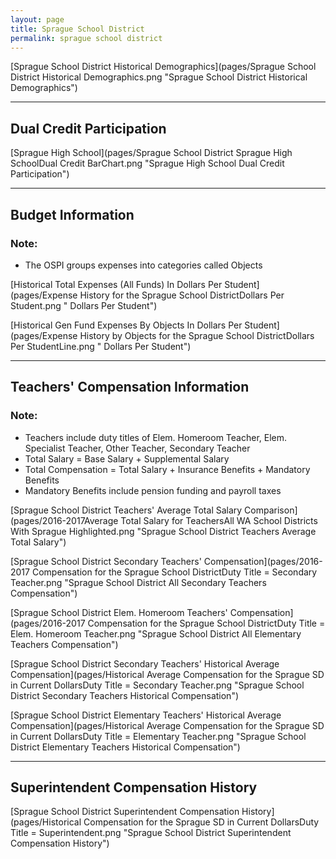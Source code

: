 ```yaml
---
layout: page
title: Sprague School District
permalink: sprague school district
---
```



[Sprague School District Historical Demographics](pages/Sprague School District Historical Demographics.png "Sprague School District Historical Demographics")

___

## Dual Credit Participation

[Sprague High School](pages/Sprague School District Sprague High SchoolDual Credit BarChart.png "Sprague High School Dual Credit Participation")


___

## Budget Information
### Note:
- The OSPI groups expenses into categories called Objects

[Historical Total Expenses (All Funds) In Dollars Per Student](pages/Expense History for the Sprague School DistrictDollars Per Student.png " Dollars Per Student")

[Historical Gen Fund Expenses By Objects In Dollars Per Student](pages/Expense History by Objects for the Sprague School DistrictDollars Per StudentLine.png " Dollars Per Student")


___

## Teachers' Compensation Information
### Note:
- Teachers include duty titles of Elem. Homeroom Teacher, Elem. Specialist Teacher, Other Teacher, Secondary Teacher
- Total Salary = Base Salary + Supplemental Salary
- Total Compensation = Total Salary + Insurance Benefits + Mandatory Benefits
- Mandatory Benefits include pension funding and payroll taxes

[Sprague School District Teachers' Average Total Salary Comparison](pages/2016-2017Average Total Salary for TeachersAll WA School Districts With Sprague Highlighted.png "Sprague School District Teachers Average Total Salary")

[Sprague School District Secondary Teachers' Compensation](pages/2016-2017 Compensation for the Sprague School DistrictDuty Title = Secondary Teacher.png "Sprague School District All Secondary Teachers Compensation")

[Sprague School District Elem. Homeroom Teachers' Compensation](pages/2016-2017 Compensation for the Sprague School DistrictDuty Title = Elem. Homeroom Teacher.png "Sprague School District All Elementary Teachers Compensation")

[Sprague School District Secondary Teachers' Historical Average Compensation](pages/Historical Average Compensation for the Sprague SD in Current DollarsDuty Title = Secondary Teacher.png "Sprague School District Secondary Teachers Historical Compensation")

[Sprague School District Elementary Teachers' Historical Average Compensation](pages/Historical Average Compensation for the Sprague SD in Current DollarsDuty Title = Elementary Teacher.png "Sprague School District Elementary Teachers Historical Compensation")


___

## Superintendent Compensation History

[Sprague School District Superintendent Compensation History](pages/Historical Compensation for the Sprague SD in Current DollarsDuty Title = Superintendent.png "Sprague School District Superintendent Compensation History")

